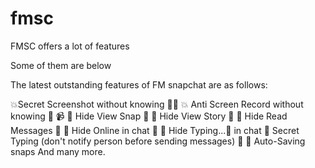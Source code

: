 # fmsc
FMSC offers a lot of features

Some of them are below

The latest outstanding features of FM snapchat are as follows:

💥Secret Screenshot without knowing 🥶📸
💥 Anti Screen Record without knowing 🥶 📹
🔘 Hide View Snap 🥷
🔘 Hide View Story 🙈
🔘 Hide Read Messages 👻
🔘 Hide Online in chat 🔵
🔘 Hide Typing...💬 in chat
🔘 Secret Typing (don't notify person before sending messages) 🥷
🔘 Auto-Saving snaps
And many more.
